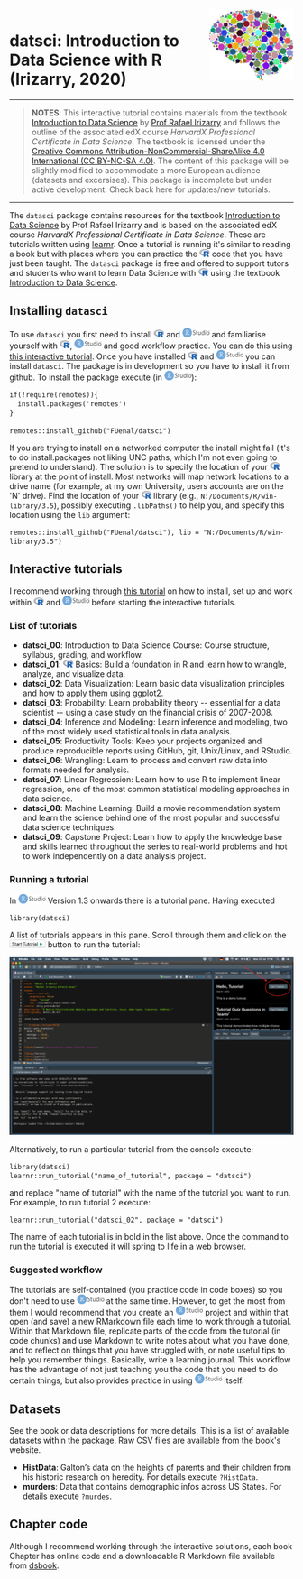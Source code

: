 <div style="float: right"><img src="./data-raw/images/The Brain.png" width="150"></div>

# datsci: Introduction to Data Science with R (Irizarry, 2020)

***
> **NOTES**: This interactive tutorial contains materials from the textbook [Introduction to Data Science](https://rafalab.github.io/dsbook/) by [Prof Rafael Irizarry](http://rafalab.github.io/) and follows the outline of the associated edX course *HarvardX Professional Certificate in Data Science*. The textbook is licensed under the [Creative Commons Attribution-NonCommercial-ShareAlike 4.0 International (CC BY-NC-SA 4.0)](https://creativecommons.org/licenses/by-nc-sa/4.0/). The content of this package will be slightly modified to accommodate a more European audience (datasets and excersises).
This package is incomplete but under active development. Check back here for updates/new tutorials. 

***

The `datasci` package contains resources for the textbook [Introduction to Data Science](https://rafalab.github.io/dsbook/) by Prof Rafael Irizarry and is based on the associated edX course *HarvardX Professional Certificate in Data Science*. These are tutorials written using [learnr](https://rstudio.github.io/learnr/). Once a tutorial is running it's similar to  reading a book but with places where you can practice the <img src="./data-raw/images/r_logo.png" width="18"> code that you have just been taught. The `datasci` package is free and offered to support tutors and students who want to learn Data Science with <img src="./data-raw/images/r_logo.png" width="18"> using the textbook [Introduction to Data Science](https://rafalab.github.io/dsbook/).

## Installing `datasci`

To use `datasci` you first need to install <img src="./data-raw/images/r_logo.png" width="18"> and <img src="./data-raw/images/rstudio_logo.png" width="48"> and familiarise yourself with <img src="./data-raw/images/r_logo.png" width="18">, <img src="./data-raw/images/rstudio_logo.png" width="48"> and good workflow practice. You can do this using [this interactive tutorial](https://rafalab.github.io/dsbook/getting-started.html). Once you have installed <img src="./data-raw/images/r_logo.png" width="18"> and <img src="./data-raw/images/rstudio_logo.png" width="48"> you can install `datasci`. The package is in development so you have to install it from github. To install the package execute (in <img src="./data-raw/images/rstudio_logo.png" width="48">):

```
if(!require(remotes)){
  install.packages('remotes')
}

remotes::install_github("FUenal/datsci")
```

If you are trying to install on a networked computer the install might fail (it's to do install.packages not liking UNC paths, which I'm not even going to pretend to understand). The solution is to specify the location of your <img src="./data-raw/images/r_logo.png" width="18"> library at the point of install. Most networks will map network locations to a drive name (for example, at my own University, users accounts are on the 'N' drive). Find the location of your <img src="./data-raw/images/r_logo.png" width="18"> library (e.g., `N:/Documents/R/win-library/3.5`), possibly executing `.libPaths()` to help you, and specify this location using the `lib` argument:

```
remotes::install_github("FUenal/datsci"), lib = "N:/Documents/R/win-library/3.5")
```

## Interactive tutorials

I recommend working through [this tutorial](https://rafalab.github.io/dsbook/getting-started.html) on how to install, set up and work within <img src="./data-raw/images/r_logo.png" width="18"> and <img src="./data-raw/images/rstudio_logo.png" width="48"> before starting the interactive tutorials.

### List of tutorials

* **datsci_00**: Introduction to Data Science Course: Course structure, syllabus, grading, and workflow.
* **datsci_01**: <img src="./data-raw/images/r_logo.png" width="18">  Basics: Build a foundation in R and learn how to wrangle, analyze, and visualize data.
* **datsci_02**: Data Visualization: Learn basic data visualization principles and how to apply them using ggplot2.
* **datsci_03**: Probability: Learn probability theory -- essential for a data scientist -- using a case study on the financial crisis of 2007-2008.
* **datsci_04**: Inference and Modeling: Learn inference and modeling, two of the most widely used statistical tools in data analysis.
* **datsci_05**: Productivity Tools: Keep your projects organized and produce reproducible reports using GitHub, git, Unix/Linux, and RStudio.
* **datsci_06**: Wrangling: Learn to process and convert raw data into formats needed for analysis.
* **datsci_07**: Linear Regression: Learn how to use R to implement linear regression, one of the most common statistical modeling approaches in data science.
* **datsci_08**: Machine Learning: Build a movie recommendation system and learn the science behind one of the most popular and successful data science techniques.
* **datsci_09**: Capstone Project: Learn how to apply the knowledge base and skills learned throughout the series to real-world problems and hot to work independently on a data analysis project.


### Running a tutorial

In <img src="./data-raw/images/rstudio_logo.png" width="48"> Version 1.3 onwards there is a tutorial pane. Having executed

```
library(datsci)
```

A list of tutorials appears in this pane. Scroll through them and click on the <img src="./data-raw/images/start_tutorial.png" width="64"> button to run the tutorial:

<img src="./data-raw/images/run_tutorial_pane_datsci.png" width="700">

Alternatively, to run a particular tutorial from the console execute:

```
library(datsci)
learnr::run_tutorial("name_of_tutorial", package = "datsci")
```

and replace "name of tutorial" with the name of the tutorial you want to run. For example, to run tutorial 2 execute:

```
learnr::run_tutorial("datsci_02", package = "datsci")
```

The name of each tutorial is in bold in the list above. Once the command to run the tutorial is executed it will spring to life in a web browser.

### Suggested workflow

The tutorials are self-contained (you practice code in code boxes) so you don't need to use <img src="./data-raw/images/rstudio_logo.png" width="48"> at the same time. However, to get the most from them I would recommend that you create an <img src="./data-raw/images/rstudio_logo.png" width="48"> project and within that open (and save) a new RMarkdown file each time to work through a tutorial. Within that Markdown file, replicate parts of the code from the tutorial (in code chunks) and use Markdown to write notes about what you have done, and to reflect on things that you have struggled with, or note useful tips to help you remember things. Basically, write a learning journal. This workflow has the advantage of not just teaching you the code that you need to do certain things, but also provides practice in using <img src="./data-raw/images/rstudio_logo.png" width="48"> itself.

## Datasets

See the book or data descriptions for more details. This is a list of available datasets within the package. Raw CSV files are available from the book's website.

* **HistData**: Galton’s data on the heights of parents and their children from his historic research on heredity. For details execute `?HistData`.
* **murders**: Data that contains demographic infos across US States. For details execute `?murdes`.

## Chapter code

Although I recommend working through the interactive solutions, each book Chapter has online code and a downloadable R Markdown file available from [dsbook](https://github.com/datasciencelabs).

